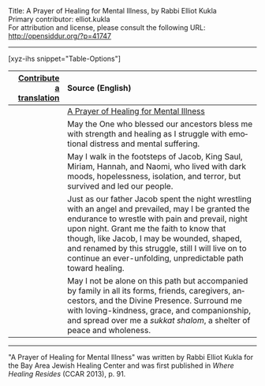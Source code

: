 <html>
<head></head>
<body>
Title: A Prayer of Healing for Mental Illness, by Rabbi Elliot Kukla<br />
Primary contributor: elliot.kukla<br />
For attribution and license, please consult the following URL: <a href="http://opensiddur.org/?p=41747">http://opensiddur.org/?p=41747</a>
<p />
<hr />

[xyz-ihs snippet="Table-Options"]<table style="margin-left: auto; margin-right: auto;" class="draggable">
<thead><tr><th id="x" style="text-align: right;"><a href="/contribute/upload/">Contribute a translation</a></th><th style="text-align: left;">Source (English)</th></tr></thead>
<tbody>
<tr><td style="vertical-align:top;">
<div class="liturgy" lang="he" style="text-align: right;">

</div></td>

<td style="vertical-align:top;">
<div class="english" lang="en" style="text-align: left;">
<u>A Prayer of Healing for Mental Illness</u>
</div></td></tr>


<tr><td style="vertical-align:top;">
<div class="liturgy" lang="he" style="text-align: right;">

</div></td>

<td style="vertical-align:top;">
<div class="english" lang="en" style="text-align: left;">
May the One who blessed our ancestors 
bless me with strength and healing 
as I struggle with emotional distress 
and mental suffering. 
</div></td></tr>


<tr><td style="vertical-align:top;">
<div class="liturgy" lang="he" style="text-align: right;">

</div></td>

<td style="vertical-align:top;">
<div class="english" lang="en" style="text-align: left;">
May I walk in the footsteps 
of Jacob, King Saul, Miriam, Hannah, and Naomi, 
who lived with dark moods, 
hopelessness, 
isolation, 
and terror, 
but survived and led our people. 
</div></td></tr>


<tr><td style="vertical-align:top;">
<div class="liturgy" lang="he" style="text-align: right;">

</div></td>

<td style="vertical-align:top;">
<div class="english" lang="en" style="text-align: left;">
Just as our father Jacob spent the night 
wrestling with an angel and prevailed, 
may I be granted the endurance 
to wrestle with pain and prevail, 
night upon night. 
Grant me the faith to know 
that though, like Jacob, 
I may be wounded, 
shaped, 
and renamed by this struggle, 
still I will live on 
to continue an ever-unfolding, 
unpredictable path toward healing. 
</div></td></tr>


<tr><td style="vertical-align:top;">
<div class="liturgy" lang="he" style="text-align: right;">

</div></td>

<td style="vertical-align:top;">
<div class="english" lang="en" style="text-align: left;">
May I not be alone on this path 
but accompanied by family in all its forms, 
friends, 
caregivers, 
ancestors, 
and the Divine Presence. 
Surround me with loving-kindness, grace, and companionship, 
and spread over me a <em>sukkat shalom</em>, a shelter of peace and wholeness.
</div></td></tr>
</tbody></table>

<hr />


"A Prayer of Healing for Mental Illness" was written by Rabbi Elliot Kukla for the Bay Area Jewish Healing Center and was first published in <em>Where Healing Resides</em> (CCAR 2013), p. 91.

&nbsp;
</body>
</html>